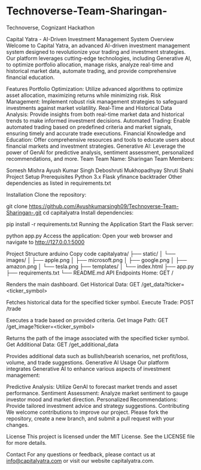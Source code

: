 # Technoverse-Team-Sharingan-
Technoverse, Cognizant Hackathon

Capital Yatra - AI-Driven Investment Management System
Overview
Welcome to Capital Yatra, an advanced AI-driven investment management system designed to revolutionize your trading and investment strategies. Our platform leverages cutting-edge technologies, including Generative AI, to optimize portfolio allocation, manage risks, analyze real-time and historical market data, automate trading, and provide comprehensive financial education.

Features
Portfolio Optimization: Utilize advanced algorithms to optimize asset allocation, maximizing returns while minimizing risk.
Risk Management: Implement robust risk management strategies to safeguard investments against market volatility.
Real-Time and Historical Data Analysis: Provide insights from both real-time market data and historical trends to make informed investment decisions.
Automated Trading: Enable automated trading based on predefined criteria and market signals, ensuring timely and accurate trade executions.
Financial Knowledge and Education: Offer comprehensive resources and tools to educate users about financial markets and investment strategies.
Generative AI: Leverage the power of GenAI for predictive analysis, sentiment assessment, personalized recommendations, and more.
Team
Team Name: Sharingan
Team Members:

Somesh Mishra
Ayush Kumar Singh
Deboshruti Mukhopadhyay
Shruti Shahi
Project Setup
Prerequisites
Python 3.x
Flask
yfinance
backtrader
Other dependencies as listed in requirements.txt


Installation
Clone the repository:


git clone https://github.com/Ayushkumarsingh09/Technoverse-Team-Sharingan-.git
cd capitalyatra
Install dependencies:


pip install -r requirements.txt
Running the Application
Start the Flask server:


python app.py
Access the application:
Open your web browser and navigate to http://127.0.0.1:5000

Project Structure
arduino
Copy code
capitalyatra/
├── static/
│   └── images/
│       ├── apple.png
│       ├── microsoft.png
│       ├── google.png
│       ├── amazon.png
│       └── tesla.png
├── templates/
│   └── index.html
├── app.py
├── requirements.txt
└── README.md
API Endpoints
Home: GET /

Renders the main dashboard.
Get Historical Data: GET /get_data?ticker=<ticker_symbol>

Fetches historical data for the specified ticker symbol.
Execute Trade: POST /trade

Executes a trade based on provided criteria.
Get Image Path: GET /get_image?ticker=<ticker_symbol>

Returns the path of the image associated with the specified ticker symbol.
Get Additional Data: GET /get_additional_data

Provides additional data such as bullish/bearish scenarios, net profit/loss, volume, and trade suggestions.
Generative AI Usage
Our platform integrates Generative AI to enhance various aspects of investment management:

Predictive Analysis: Utilize GenAI to forecast market trends and asset performance.
Sentiment Assessment: Analyze market sentiment to gauge investor mood and market direction.
Personalized Recommendations: Provide tailored investment advice and strategy suggestions.
Contributing
We welcome contributions to improve our project. Please fork the repository, create a new branch, and submit a pull request with your changes.

License
This project is licensed under the MIT License. See the LICENSE file for more details.

Contact
For any questions or feedback, please contact us at info@capitalyatra.com or visit our website capitalyatra.com.
